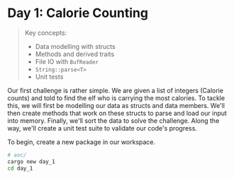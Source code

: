 # Day 1: Calorie Counting

> Key concepts: 
> - Data modelling with structs
> - Methods and derived traits
> - File IO with `BufReader`
> - `String::parse<T>`
> - Unit tests

Our first challenge is rather simple. We are given a list of integers (Calorie counts) and told to find the elf who is carrying the most calories. To tackle this, we will first be modelling our data as structs and data members. We'll then create methods that work on these structs to parse and load our input into memory. Finally, we'll sort the data to solve the challenge. Along the way, we'll create a unit test suite to validate our code's progress.

To begin, create a new package in our workspace.

```bash
# aoc/
cargo new day_1
cd day_1
```